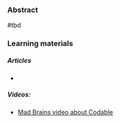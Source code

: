 ### Abstract
#tbd


### Learning materials
##### Articles
- 
##### Videos:
- [Mad Brains video about Codable](https://youtu.be/TOCNT3zyfQA)
